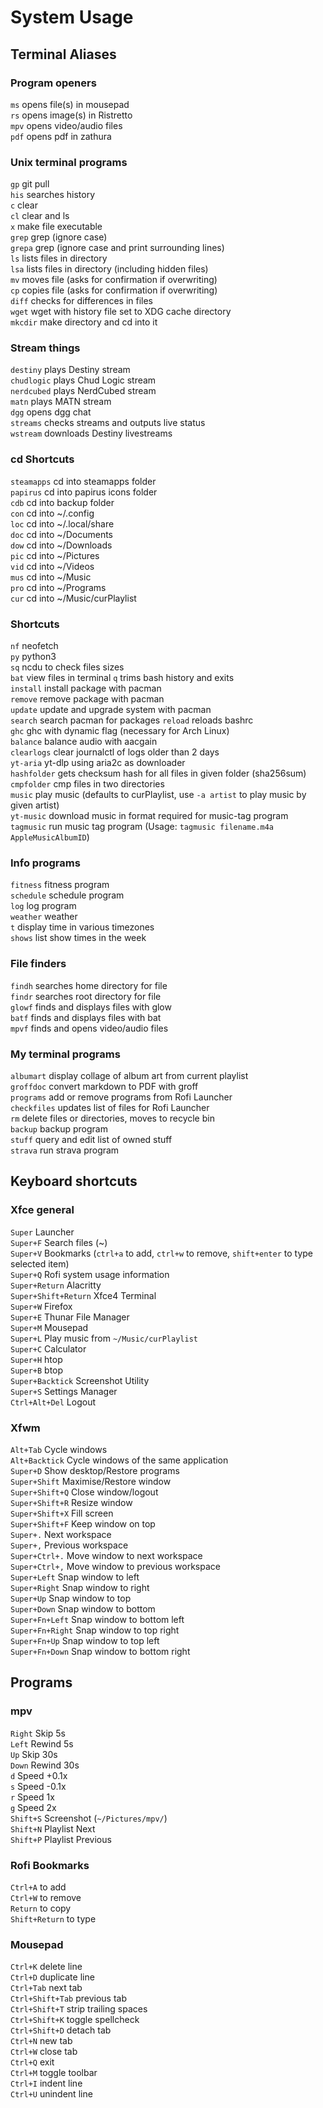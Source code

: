 # System Usage 

## Terminal Aliases

### Program openers

`ms` opens file(s) in mousepad  
`rs` opens image(s) in Ristretto  
`mpv` opens video/audio files  
`pdf` opens pdf in zathura  

### Unix terminal programs

`gp` git pull  
`his` searches history  
`c` clear  
`cl` clear and ls  
`x` make file executable  
`grep` grep (ignore case)  
`grepa` grep (ignore case and print surrounding lines)  
`ls` lists files in directory  
`lsa` lists files in directory (including hidden files)  
`mv` moves file (asks for confirmation if overwriting)  
`cp` copies file (asks for confirmation if overwriting)  
`diff` checks for differences in files  
`wget` wget with history file set to XDG cache directory  
`mkcdir` make directory and cd into it  

### Stream things

`destiny` plays Destiny stream  
`chudlogic` plays Chud Logic stream  
`nerdcubed` plays NerdCubed stream  
`matn` plays MATN stream  
`dgg` opens dgg chat  
`streams` checks streams and outputs live status  
`wstream` downloads Destiny livestreams  

### cd Shortcuts

`steamapps` cd into steamapps folder  
`papirus` cd into papirus icons folder  
`cdb` cd into backup folder  
`con` cd into ~/.config  
`loc` cd into ~/.local/share  
`doc` cd into ~/Documents  
`dow` cd into ~/Downloads  
`pic` cd into ~/Pictures  
`vid` cd into ~/Videos  
`mus` cd into ~/Music  
`pro` cd into ~/Programs  
`cur` cd into ~/Music/curPlaylist  

### Shortcuts

`nf` neofetch  
`py` python3  
`sq` ncdu to check files sizes  
`bat` view files in terminal
`q` trims bash history and exits  
`install` install package with pacman  
`remove` remove package with pacman  
`update` update and upgrade system with pacman  
`search` search pacman for packages
`reload` reloads bashrc  
`ghc` ghc with dynamic flag (necessary for Arch Linux)  
`balance` balance audio with aacgain  
`clearlogs` clear journalctl of logs older than 2 days  
`yt-aria` yt-dlp using aria2c as downloader  
`hashfolder` gets checksum hash for all files in given folder (sha256sum)  
`cmpfolder` cmp files in two directories  
`music` play music (defaults to curPlaylist, use `-a artist` to play music by given artist)  
`yt-music` download music in format required for music-tag program  
`tagmusic` run music tag program (Usage: `tagmusic filename.m4a AppleMusicAlbumID`)  

### Info programs

`fitness` fitness program  
`schedule` schedule program  
`log` log program  
`weather` weather  
`t` display time in various timezones  
`shows` list show times in the week  

### File finders 

`findh` searches home directory for file  
`findr` searches root directory for file  
`glowf` finds and displays files with glow  
`batf` finds and displays files with bat  
`mpvf` finds and opens video/audio files  

### My terminal programs

`albumart` display collage of album art from current playlist  
`groffdoc` convert markdown to PDF with groff  
`programs` add or remove programs from Rofi Launcher  
`checkfiles` updates list of files for Rofi Launcher  
`rm` delete files or directories, moves to recycle bin  
`backup` backup program  
`stuff` query and edit list of owned stuff  
`strava` run strava program  

## Keyboard shortcuts 

### Xfce general 

`Super` Launcher  
`Super+F` Search files (~)  
`Super+V` Bookmarks (`ctrl+a` to add, `ctrl+w` to remove, `shift+enter` to type selected item)  
`Super+Q` Rofi system usage information  
`Super+Return` Alacritty  
`Super+Shift+Return` Xfce4 Terminal  
`Super+W` Firefox  
`Super+E` Thunar File Manager  
`Super+M` Mousepad  
`Super+L` Play music from `~/Music/curPlaylist`  
`Super+C` Calculator  
`Super+H` htop  
`Super+B` btop  
`Super+Backtick` Screenshot Utility  
`Super+S` Settings Manager  
`Ctrl+Alt+Del` Logout  

### Xfwm 

`Alt+Tab` Cycle windows  
`Alt+Backtick` Cycle windows of the same application  
`Super+D` Show desktop/Restore programs  
`Super+Shift` Maximise/Restore window  
`Super+Shift+Q` Close window/logout  
`Super+Shift+R` Resize window  
`Super+Shift+X` Fill screen  
`Super+Shift+F` Keep window on top  
`Super+.` Next workspace  
`Super+,` Previous workspace  
`Super+Ctrl+.` Move window to next workspace  
`Super+Ctrl+,` Move window to previous workspace  
`Super+Left` Snap window to left  
`Super+Right` Snap window to right  
`Super+Up` Snap window to top  
`Super+Down` Snap window to bottom  
`Super+Fn+Left` Snap window to bottom left  
`Super+Fn+Right` Snap window to top right  
`Super+Fn+Up` Snap window to top left  
`Super+Fn+Down` Snap window to bottom right  

## Programs 

### mpv 

`Right` Skip 5s  
`Left` Rewind 5s  
`Up` Skip 30s  
`Down` Rewind 30s  
`d` Speed +0.1x  
`s` Speed -0.1x  
`r` Speed 1x  
`g` Speed 2x  
`Shift+S` Screenshot (`~/Pictures/mpv/`)  
`Shift+N` Playlist Next  
`Shift+P` Playlist Previous  

### Rofi Bookmarks 

`Ctrl+A` to add  
`Ctrl+W` to remove  
`Return` to copy  
`Shift+Return` to type  

### Mousepad 

`Ctrl+K` delete line  
`Ctrl+D` duplicate line  
`Ctrl+Tab` next tab  
`Ctrl+Shift+Tab` previous tab  
`Ctrl+Shift+T` strip trailing spaces  
`Ctrl+Shift+K` toggle spellcheck  
`Ctrl+Shift+D` detach tab  
`Ctrl+N` new tab  
`Ctrl+W` close tab  
`Ctrl+Q` exit  
`Ctrl+M` toggle toolbar  
`Ctrl+I` indent line  
`Ctrl+U` unindent line  
